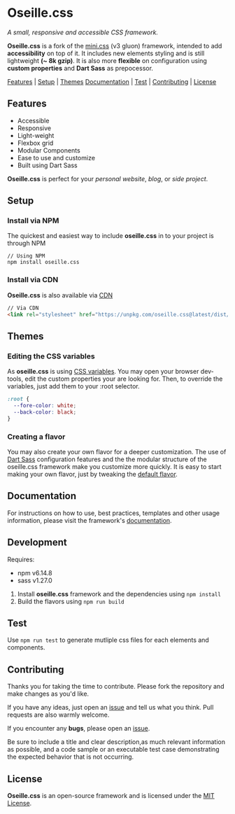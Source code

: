 # Oseille.css

*A small, responsive and accessible CSS framework.*

**Oseille.css** is a fork of the [mini.css](https://github.com/Chalarangelo/mini.css) (v3 gluon) framework, intended to add **accessibility** on top of it.
It includes new elements styling and is still lightweight **(~ 8k gzip)**.
It is also more **flexible** on configuration using **custom properties** and **Dart Sass** as prepocessor.

[Features](#features) | [Setup](#setup) | [Themes](#Themes)  [Documentation](#documentation) | [Test](#test) | [Contributing](#contributing) | [License](#license)

## Features

- Accessible
- Responsive
- Light-weight
- Flexbox grid
- Modular Components
- Ease to use and customize
- Built using Dart Sass

**Oseille.css** is perfect for your *personal website*, *blog*, or *side project*.

## Setup

### Install via NPM

The quickest and easiest way to include **oseille.css** in to your project is through NPM

```shell
// Using NPM
npm install oseille.css
```

### Install via CDN

**Oseille.css** is also available via [CDN](https://unpkg.com/oseille.css@latest/dist/oseille.css)

```html
// Via CDN
<link rel="stylesheet" href="https://unpkg.com/oseille.css@latest/dist/oseille.css" />
```

## Themes

### Editing the CSS variables

As **oseille.css** is using [CSS variables](https://developer.mozilla.org/en-US/docs/Web/CSS/Using_CSS_custom_properties).
You may open your browser dev-tools, edit the custom properties your are looking for.
Then, to override the variables, just add them to your :root selector.

```css
:root {
  --fore-color: white;
  --back-color: black;
}
```

### Creating a flavor

You may also create your own flavor for a deeper customization.
The use of [Dart Sass](https://sass-lang.com/documentation) configuration features and the the modular structure of the oseille.css framework make you customize more quickly.
It is easy to start making your own flavor, just by tweaking the [default flavor](https://github.com/ojullien/oseille.css/blob/master/src/flavors/oseille.scss).

## Documentation

For instructions on how to use, best practices, templates and other usage information, please visit the framework's [documentation](https://ojullien.github.io/oseille.css/).

## Development

Requires:

- npm v6.14.8
- sass v1.27.0

1. Install **oseille.css** framework and the dependencies using `npm install`
2. Build the flavors using `npm run build`

## Test

Use `npm run test` to generate mutliple css files for each elements and components.

## Contributing

Thanks you for taking the time to contribute. Please fork the repository and make changes as you'd like.

If you have any ideas, just open an [issue](https://github.com/ojullien/oseille.css/issues) and tell us what you think. Pull requests are also warmly welcome.

If you encounter any **bugs**, please open an [issue](https://github.com/ojullien/oseille.css/issues).

Be sure to include a title and clear description,as much relevant information as possible, and a code sample or an executable test case demonstrating the expected behavior that is not occurring.

## License

**Oseille.css** is an open-source framework and is licensed under the [MIT License](https://github.com/ojullien/oseille.css/blob/master/LICENSE).
